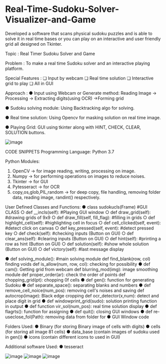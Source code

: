 # Real-Time-Sudoku-Solver-Visualizer-and-Game
Developed a software that scans physical sudoku puzzles and is able to solve it in real time bases or you can play on an interactive and user friendly grid all designed on Tkinter. 

Topic : Real Timer Sudoku Solver and Game

Problem : To make a real time Sudoku solver and an interactive playing
platform.

Special Features :
❏ Input by webcam
❏ Real time solution
❏ Interactive grid to play
❏ All in GUI

Approach :
● Input using Webcam or Generate method:
Reading Image -> Processing -> Extracting digits(using OCR) ->Forming grid

● Sudoku solving module:
Using Backtracking algo for solving.

● Real time solution:
Using Opencv for masking solution on real time image.

● Playing Grid:
GUI using tkinter along with HINT, CHECK, CLEAR, SOLUTION
buttons.

![image](https://user-images.githubusercontent.com/58986643/175779768-8f8d531a-3360-4680-92ff-025e1d4040af.png)

CODE SNIPPETS
Programming Language: Python 3.7

Python Modules:
1. OpenCV -> for image reading, writing, processing on image.
2. Numpy -> for performing operations on images to reduce
noises.
3. Tkinter -> for GUI
4. Pytesseract -> for OCR
5. copy,os,glob,PIL,random -> for deep copy, file handling,
removing folder data, reading image, randint()
respectively.

User Defined Classes and Functions:
● class sudokucls(Frame) #GUI CLASS
○ def __incls(self): #Playing GUI window
○ def draw_grid(self): #drawing grids of 9x9
○ def draw_fill(self, fill_flag): #filling in grids
○ def highlight_cell(self): #highlighting cell in focus
○ def cell_clicked(self, event): #detect click on canvas
○ def key_pressed(self, event): #detect pressed key
○ def check(self): #checking inputs (Button on GUI)
○ def clear_ans(self): #clearing inputs (Button on GUI)
○ def hint(self): #printing a row as hint (Button on GUI)
○ def solution(self): #show whole solution (Button on GUI)
○ def victory(self): #last message display

● def solving_module(): #main solving module
    def find_blank(row, col) finding voids
    def is_allow(num, row, col): checking for possibility
● def cam(): Getting grid from webcam
    def blurring_mod(img): image smoothing module
    def proper_order(ar): check the order of points
    def chopping_grid(pt): chopping 0f cells
● def gen(): function for generating Sudoku
● def separate_space(): separating blanks and numbers
● def remove_cell_noice(num_pos): removing cell's noises and saving
    def autocrop(image): Black edge cropping
    def ocr_detector(x,num): detect and place digit in grid
● def windowprint_grid(sudo): solution printing function in output
● def function vir_sol(num_pos): real time solution display
● def flagrts(): function for assigning
● def quit(): closing GUI windows
● def re-useclose_fol(Path): removing data from folder for
● GUI Window code

Folders Used:
● Binary (for storing Binary image of cells with digits)
● cells (for storing all image 81 cells)
● data_base (contain images of sudoku used in gen())
● icons (contain different icons to used in GUI)

Additional software Used:
● tesseract

![image](https://user-images.githubusercontent.com/58986643/175779897-85920be1-93b2-4134-add9-74f0d0c2801f.png)
![image](https://user-images.githubusercontent.com/58986643/175779948-5c4f87d7-7f75-4a22-802d-3b876f806297.png)
![image](https://user-images.githubusercontent.com/58986643/175779960-3590efb7-379f-4130-8d0e-f6d9aaca4930.png)


